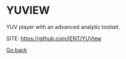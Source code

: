# YUVIEW
 
 YUV player with an advanced analytic toolset.
 
 SITE: https://github.com/IENT/YUView

 [Go back](https://portable-linux-apps.github.io/apps.html)
